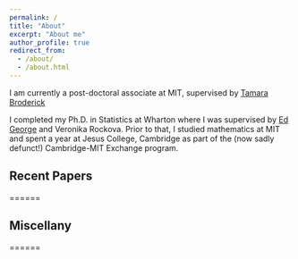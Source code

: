 ```yaml
---
permalink: /
title: "About"
excerpt: "About me"
author_profile: true
redirect_from: 
  - /about/
  - /about.html
---
```

I am currently a post-doctoral associate at MIT, supervised by <a href="tamarabroderick.com">Tamara Broderick</a>


I completed my Ph.D. in Statistics at Wharton where I was supervised by <a href="https://statistics.wharton.upenn.edu/profile/edgeorge/">Ed George</a> and Veronika Rockova.
Prior to that, I studied mathematics at MIT and spent a year at Jesus College, Cambridge as part of the (now sadly defunct!) Cambridge-MIT Exchange program.

## Recent Papers
======




## Miscellany
======
